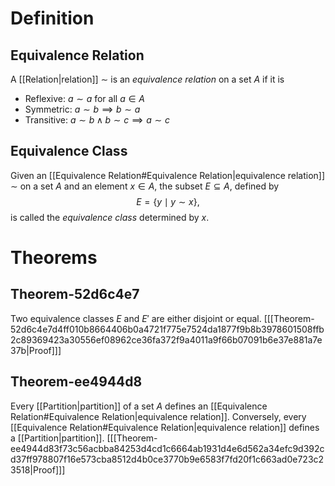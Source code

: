 # Definition
## Equivalence Relation
A [[Relation|relation]] $\sim$ is an _equivalence relation_ on a set $A$ if it is
  - Reflexive: $a \sim a$ for all $a \in A$
  - Symmetric: $a \sim b \implies b \sim a$
  - Transitive: $a \sim b \land b \sim c \implies a \sim c$
## Equivalence Class
Given an [[Equivalence Relation#Equivalence Relation|equivalence relation]] $\sim$ on a set $A$ and an element $x \in A,$ the subset $E \subseteq A$, defined by
$$
	E = \{y \mid y \sim x\},
$$ 
is called the _equivalence class_ determined by $x$.
# Theorems
## Theorem-52d6c4e7
Two equivalence classes $E$ and $E'$ are either disjoint or equal. \[[[Theorem-52d6c4e7d4ff010b8664406b0a4721f775e7524da1877f9b8b3978601508ffb2c89369423a30556ef08962ce36fa372f9a4011a9f66b07091b6e37e881a7e37b|Proof]]\]
## Theorem-ee4944d8
Every [[Partition|partition]] of a set $A$ defines an [[Equivalence Relation#Equivalence Relation|equivalence relation]]. Conversely, every [[Equivalence Relation#Equivalence Relation|equivalence relation]] defines a [[Partition|partition]]. \[[[Theorem-ee4944d83f73c56acbba84253d4cd1c6664ab1931d4e6d562a34efc9d392cd37ff978807f16e573cba8512d4b0ce3770b9e6583f7fd20f1c663ad0e723c23518|Proof]]\]
